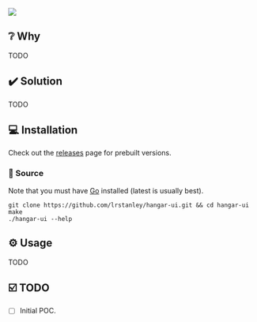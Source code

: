 ![](https://liam.sh/-/gh/svg/lrstanley/hangar-ui?bg=topography&accent=rocket&layout=left)

<!-- template:begin:header -->
<!-- template:end:header -->

<!-- template:begin:toc -->
<!-- template:end:toc -->

## :grey_question: Why

TODO

## :heavy_check_mark: Solution

TODO

## :computer: Installation

Check out the [releases](https://github.com/lrstanley/hangar-ui/releases)
page for prebuilt versions.

<!-- template:begin:ghcr -->
<!-- template:end:ghcr -->

### :toolbox: Source

Note that you must have [Go](https://golang.org/doc/install) installed (latest is usually best).

    git clone https://github.com/lrstanley/hangar-ui.git && cd hangar-ui
    make
    ./hangar-ui --help

## :gear: Usage

TODO

## :ballot_box_with_check: TODO

- [ ] Initial POC.

<!-- template:begin:support -->
<!-- template:end:support -->

<!-- template:begin:contributing -->
<!-- template:end:contributing -->

<!-- template:begin:license -->
<!-- template:end:license -->
